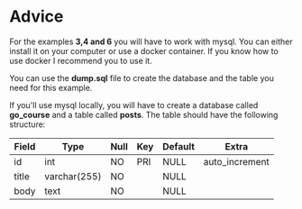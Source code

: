 # Advice

For the examples **3,4 and 6** you will have to work with mysql. You can either install it on your computer or use a docker container. If you know how to use docker I recommend you to use it.

You can use the **dump.sql** file to create the database and the table you need for this example.

If you'll use mysql locally, you will have to create a database called **go_course** and a table called **posts**. The table should have the following structure:

| Field | Type         | Null | Key | Default | Extra          |
|-------|--------------|------|-----|---------|----------------|
| id    | int          | NO   | PRI | NULL    | auto_increment |
| title | varchar(255) | NO   |     | NULL    |                |
| body  | text         | NO   |     | NULL    |                |
